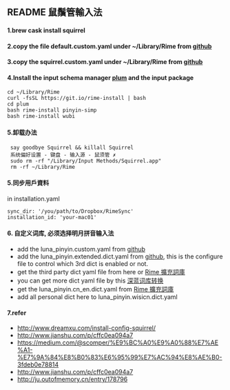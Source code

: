 ## README 鼠鬚管輸入法

#### 1.brew cask install squirrel

#### 2.copy the file default.custom.yaml under ~/Library/Rime from [github](https://github.com/wisicn/acethon_config/tree/master/Software/rime)

#### 3.copy the squirrel.custom.yaml under ~/Library/Rime from [github](https://github.com/wisicn/acethon_config/tree/master/Software/rime)

#### 4.Install the input schema manager [plum](https://github.com/rime/plum) and the input package

 ```
 cd ~/Library/Rime
 curl -fsSL https://git.io/rime-install | bash
 cd plum
 bash rime-install pinyin-simp
 bash rime-install wubi
```

#### 5.卸载办法

 ```
  say goodbye Squirrel && killall Squirrel
  系统偏好设置 - 键盘 - 输入源 - 鼠须管 ✗
  sudo rm -rf "/Library/Input Methods/Squirrel.app"
  rm -rf ~/Library/Rime
 ```

#### 5.同步用戶資料
in installation.yaml

 ```
sync_dir: '/you/path/to/Dropbox/RimeSync'
installation_id: 'your-mac01'
 ```

#### 6. 自定义词库, 必须选择明月拼音输入法
   * add the luna_pinyin.custom.yaml from [github](https://github.com/wisicn/acethon_config/tree/master/Software/rime)
   * add the luna_pinyin.extended.dict.yaml from [github](https://github.com/wisicn/acethon_config/tree/master/Software/rime), this is the configure file to control which 3rd dict is enabled or not.
   * get the third party dict yaml file from here or [Rime 擴充詞庫](https://github.com/rime-aca/dictionaries)
   * you can get more dict yaml file by this [深蓝词库转换](https://github.com/studyzy/imewlconverter)
   * get the luna_pinyin.cn_en.dict.yaml from [Rime 擴充詞庫](https://github.com/rime-aca/dictionaries) 
   * add all personal dict here to luna_pinyin.wisicn.dict.yaml


#### 7.refer

* http://www.dreamxu.com/install-config-squirrel/
* http://www.jianshu.com/p/cffc0ea094a7
* https://medium.com/@scomper/%E9%BC%A0%E9%A0%88%E7%AE%A1-%E7%9A%84%E8%B0%83%E6%95%99%E7%AC%94%E8%AE%B0-3fdeb0e78814
* http://www.jianshu.com/p/cffc0ea094a7
* http://ju.outofmemory.cn/entry/178796
